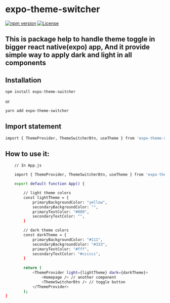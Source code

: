 # expo-theme-switcher

[![npm version](https://img.shields.io/npm/v/expo-theme-switcher)](https://www.npmjs.com/package/expo-theme-switcher)
[![License](https://img.shields.io/badge/License-Apache%202.0-brightgreen.svg)](https://opensource.org/licenses/Apache-2.0)

## This is package help to handle theme toggle in bigger react native(expo) app, And it provide simple way to apply dark and light in all components

## Installation

```sh
npm install expo-theme-switcher

```

or

```sh
yarn add expo-theme-switcher

```

## Import statement

```sh
import { ThemeProvider, ThemeSwitcherBtn, useTheme } from 'expo-theme-switcher';

```

## How to use it:

```sh
    // In App.js

    import { ThemeProvider, ThemeSwitcherBtn, useTheme } from 'expo-theme-switcher';

    export default function App() {

        // light theme colors
        const lightTheme = {
            primaryBackgroundColor: "yellow",
            secondaryBackgroundColor: "",
            primaryTextColor: "#000",
            secondaryTextColor: "",
        }

        // dark theme colors
        const darkTheme = {
            primaryBackgroundColor: "#111",
            secondaryBackgroundColor: "#333",
            primaryTextColor: "#fff",
            secondaryTextColor: "#cccccc",
        }
    
        return (
            <ThemeProvider light={lightTheme} dark={darkTheme}>
                <Homepage /> // another component
                <ThemeSwitcherBtn /> // toggle button
            </ThemeProvider>
        );
}

```
